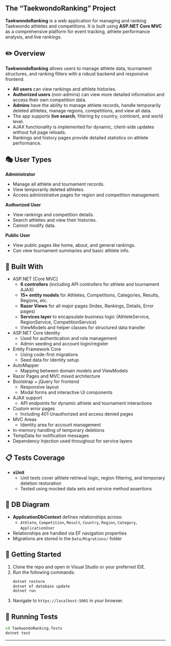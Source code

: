 
## The “TaekwondoRanking” Project

**TaekwondoRanking** is a web application for managing and ranking Taekwondo athletes and competitions. It is built using **ASP.NET Core MVC** as a comprehensive platform for event tracking, athlete performance analysis, and live rankings.

## :pencil2: Overview

**TaekwondoRanking** allows users to manage athlete data, tournament structures, and ranking filters with a robust backend and responsive frontend.

* **All users** can view rankings and athlete histories.
* **Authorized users** (non-admins) can view more detailed information and access their own competition data.
* **Admins** have the ability to manage athlete records, handle temporarily deleted athletes, manage regions, competitions, and view all data.
* The app supports **live search**, filtering by country, continent, and world level.
* AJAX functionality is implemented for dynamic, client-side updates without full page reloads.
* Rankings and history pages provide detailed statistics on athlete performance.

## :performing_arts: User Types

**Administrator**
* Manage all athlete and tournament records.
* View temporarily deleted athletes.
* Access administrative pages for region and competition management.

**Authorized User**
* View rankings and competition details.
* Search athletes and view their histories.
* Cannot modify data.

**Public User**
* View public pages like home, about, and general rankings.
* Can view tournament summaries and basic athlete info.

## :hammer: Built With

* ASP.NET [Core MVC]
    - **6 controllers** (including API controllers for athlete and tournament AJAX)
    - **15+ entity models** for Athletes, Competitions, Categories, Results, Regions, etc.
    - **Razor Views** for all major pages (Index, Rankings, Details, Error pages)
    - **Services layer** to encapsulate business logic (AthleteService, RegionService, CompetitionService)
    - ViewModels and helper classes for structured data transfer
* ASP.NET Core Identity
    - Used for authentication and role management
    - Admin seeding and account login/register
* Entity Framework Core
    - Using code-first migrations
    - Seed data for Identity setup
* AutoMapper
    - Mapping between domain models and ViewModels
* Razor Pages and MVC mixed architecture
* Bootstrap + jQuery for frontend
    - Responsive layout
    - Modal forms and interactive UI components
* AJAX support
    - API endpoints for dynamic athlete and tournament interactions
* Custom error pages
    - Including 401 Unauthorized and access denied pages
* MVC Areas
    - Identity area for account management
* In-memory handling of temporary deletions
* TempData for notification messages
* Dependency Injection used throughout for service layers

## :clipboard: Tests Coverage

* **xUnit**
    - Unit tests cover athlete retrieval logic, region filtering, and temporary deletion restoration
    - Tested using mocked data sets and service method assertions

## :wrench: DB Diagram

* **ApplicationDbContext** defines relationships across:
    - `Athlete`, `Competition`, `Result`, `Country`, `Region`, `Category`, `ApplicationUser`
* Relationships are handled via EF navigation properties
* Migrations are stored in the `Data/Migrations/` folder

## :rocket: Getting Started

1. Clone the repo and open in Visual Studio or your preferred IDE.
2. Run the following commands:
   ```bash
   dotnet restore
   dotnet ef database update
   dotnet run
   ```
3. Navigate to `https://localhost:5001` in your browser.

## :test_tube: Running Tests

```bash
cd TaekwondoRanking.Tests
dotnet test
```

---
